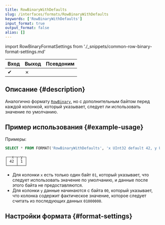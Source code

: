 ```yaml
---
title: RowBinaryWithDefaults
slug: /interfaces/formats/RowBinaryWithDefaults
keywords: ['RowBinaryWithDefaults']
input_format: true
output_format: false
alias: []
---
```


import RowBinaryFormatSettings from './_snippets/common-row-binary-format-settings.md'

| Вход | Выход | Псевдоним |
|-------|--------|-------|
| ✔     | ✗      |       |

## Описание {#description}

Аналогично формату [`RowBinary`](./RowBinary.md), но с дополнительным байтом перед каждой колонкой, который указывает, следует ли использовать значение по умолчанию.

## Пример использования {#example-usage}

Примеры:

```sql title="Запрос"
SELECT * FROM FORMAT('RowBinaryWithDefaults', 'x UInt32 default 42, y UInt32', x'010001000000')
```
```response title="Ответ"
┌──x─┬─y─┐
│ 42 │ 1 │
└────┴───┘
```

- Для колонки `x` есть только один байт `01`, который указывает, что следует использовать значение по умолчанию, и данные после этого байта не предоставляются.
- Для колонки `y` данные начинаются с байта `00`, который указывает, что колонка содержит фактическое значение, которое следует считать из последующих данных `01000000`.

## Настройки формата {#format-settings}

<RowBinaryFormatSettings/>
